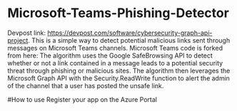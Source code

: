 # Microsoft-Teams-Phishing-Detector
Devpost link: https://devpost.com/software/cybersecurity-graph-api-project.
This is a simple way to detect potential malicious links sent through messages on Microsoft Teams channels. Microsoft Teams code is forked from here: 
The algorithm uses the Google SafeBrowsing API to detect whether or not a link contained in a message leads to a potential security threat through phishing or malicious sites. 
The algorithm then leverages the Microsoft Graph API with the Security.ReadWrite function to alert the admin of the channel that a user has posted the unsafe link. 

#How to use
Register your app on the Azure Portal
